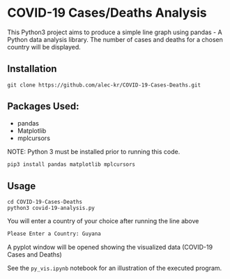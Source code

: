 # COVID-19 Cases/Deaths Analysis

This Python3 project aims to produce a simple line graph using pandas - A Python data analysis library.
The number of cases and deaths for a chosen country will be displayed.

## Installation
```git clone https://github.com/alec-kr/COVID-19-Cases-Deaths.git```

## Packages Used:
* pandas
* Matplotlib
* mplcursors

NOTE: Python 3 must be installed prior to running this code.
```sh
pip3 install pandas matplotlib mplcursors
```

## Usage
```
cd COVID-19-Cases-Deaths
python3 covid-19-analysis.py
```

You will enter a country of your choice after running the line above
```sh
Please Enter a Country: Guyana
```

A pyplot window will be opened showing the visualized data (COVID-19 Cases and Deaths)

See the ```py_vis.ipynb``` notebook for an illustration of the executed program. 
